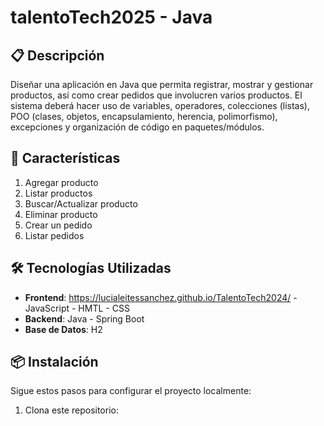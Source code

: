 # talentoTech2025 - Java

## 📋 Descripción

Diseñar una aplicación en Java que permita registrar, mostrar y gestionar productos, así como crear pedidos que involucren varios productos. 
El sistema deberá hacer uso de variables, operadores, colecciones (listas), POO (clases, objetos, encapsulamiento, herencia, polimorfismo), excepciones y organización de código en paquetes/módulos.



## 🚀 Características

1) Agregar producto
2) Listar productos
3) Buscar/Actualizar producto
4) Eliminar producto
5) Crear un pedido
6) Listar pedidos


## 🛠️ Tecnologías Utilizadas

- **Frontend**: https://lucialeitessanchez.github.io/TalentoTech2024/ - JavaScript - HMTL - CSS
- **Backend**: Java - Spring Boot
- **Base de Datos**: H2


## 📦 Instalación

Sigue estos pasos para configurar el proyecto localmente:

1. Clona este repositorio:   
  
